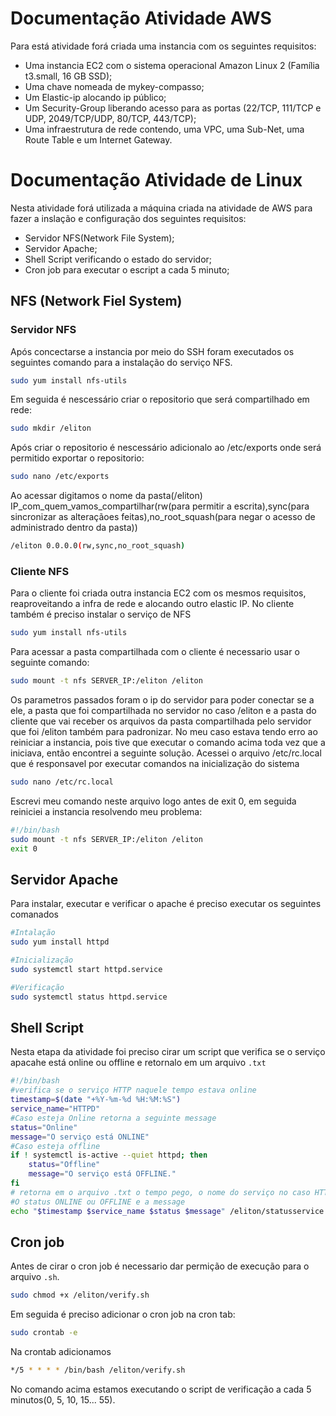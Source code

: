 # Documentação Atividade AWS 
Para está atividade forá criada uma instancia com os seguintes requisitos: 
* Uma instancia EC2 com o sistema operacional Amazon Linux 2 (Família t3.small, 16 GB SSD);
* Uma chave nomeada de mykey-compasso;
* Um Elastic-ip alocando ip público;
* Um Security-Group liberando acesso para as portas (22/TCP, 111/TCP e UDP, 2049/TCP/UDP, 80/TCP, 443/TCP);
* Uma infraestrutura de rede contendo, uma VPC, uma Sub-Net, uma Route Table e um Internet Gateway. 
# Documentação Atividade de Linux
Nesta atividade forá utilizada a máquina criada na atividade de AWS para fazer a inslação e configuração dos seguintes requisitos: 
* Servidor NFS(Network File System);
* Servidor Apache;
* Shell Script verificando o estado do servidor;
* Cron job para executar o escript a cada 5 minuto;
## NFS (Network Fiel System)
### Servidor NFS 
Após concectarse a instancia por meio do SSH foram executados os seguintes comando para a instalação do serviço NFS.

```bash
sudo yum install nfs-utils
```
Em seguida é nescessário criar o repositorio que será compartilhado em rede:
```bash
sudo mkdir /eliton
```
Após criar o repositorio é nescessário adicionalo ao /etc/exports onde será permitido exportar o repositorio:
```bash
sudo nano /etc/exports
```
Ao acessar digitamos o nome da pasta(/eliton) IP_com_quem_vamos_compartilhar(rw(para permitir a escrita),sync(para sincronizar as alteraçãoes feitas),no_root_squash(para negar o acesso de administrado dentro da pasta))
```bash
/eliton 0.0.0.0(rw,sync,no_root_squash)
```
### Cliente NFS
Para o cliente foi criada outra instancia EC2 com os mesmos requisitos, reaproveitando a infra de rede e alocando outro elastic IP.
No cliente também é preciso instalar o serviço de NFS
```bash
sudo yum install nfs-utils
```
Para acessar a pasta compartilhada com o cliente é necessario usar o seguinte comando:
```bash
sudo mount -t nfs SERVER_IP:/eliton /eliton
```
Os parametros passados foram o ip do servidor para poder conectar se a ele, a pasta que foi compartilhada no servidor no caso /eliton e a pasta do cliente que vai receber os arquivos da pasta compartilhada pelo servidor que foi /eliton também para padronizar.
No meu caso estava tendo erro ao reiniciar a instancia, pois tive que executar o comando acima toda vez que a iniciava, então encontrei a seguinte solução. 
Acessei o arquivo /etc/rc.local que é responsavel por executar comandos na inicialização do sistema 
```bash
sudo nano /etc/rc.local
```
Escrevi meu comando neste arquivo logo antes de exit 0, em seguida reiniciei a instancia resolvendo meu problema:
```bash
#!/bin/bash
sudo mount -t nfs SERVER_IP:/eliton /eliton
exit 0
```
## Servidor Apache
Para instalar, executar e verificar o apache é preciso executar os seguintes comanados 

```bash
#Intalação
sudo yum install httpd
```
```bash
#Inicialização 
sudo systemctl start httpd.service
```
```bash
#Verificação
sudo systemctl status httpd.service
```
## Shell Script
Nesta etapa da atividade foi preciso cirar um script que verifica se o serviço apacahe está online ou offline e retornalo em um arquivo `.txt`

```bash
#!/bin/bash
#verifica se o serviço HTTP naquele tempo estava online
timestamp=$(date "+%Y-%m-%d %H:%M:%S")
service_name="HTTPD"
#Caso esteja Online retorna a seguinte message
status="Online"
message="O serviço está ONLINE"
#Caso esteja offline
if ! systemctl is-active --quiet httpd; then
    status="Offline"
    message="O serviço está OFFLINE."
fi
# retorna em o arquivo .txt o tempo pego, o nome do serviço no caso HTTP
#O status ONLINE ou OFFLINE e a message
echo "$timestamp $service_name $status $message" /eliton/statusservice.txt
```
## Cron job
Antes de cirar o cron job é necessario dar permição de execução para o arquivo `.sh`.
```bash
sudo chmod +x /eliton/verify.sh
```
Em seguida é preciso adicionar o cron job na cron tab:
```bash
sudo crontab -e
```
Na crontab adicionamos
```bash
*/5 * * * * /bin/bash /eliton/verify.sh

```
No comando acima estamos executando o script de verificação a cada 5 minutos(0, 5, 10, 15... 55).





